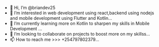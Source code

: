 - 👋 Hi, I’m @briandev25
- 👀 I’m interested in web development using react,backend using nodejs and mobile development using Flutter and Kotlin...
- 🌱 I’m currently learning more on Kotlin to sharpen my skills in Mobile Development ...
- 💞️ I’m looking to collaborate on projects to boost more on my skillss...
- 📫 How to reach me >>> +254797802379...

<!---
briandev25/briandev25 is a ✨ special ✨ repository because its `README.md` (this file) appears on your GitHub profile.
You can click the Preview link to take a look at your changes.
--->
